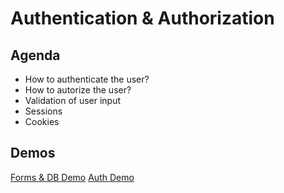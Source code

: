 # Authentication & Authorization

## Agenda
- How to authenticate the user?
- How to autorize the user?
- Validation of user input
- Sessions
- Cookies

## Demos
[Forms & DB Demo](https://drive.google.com/file/d/1kMfXTcogUEBNShREdL5J7d0Zae4YzMaG/view?usp=sharing)
[Auth Demo](https://drive.google.com/file/d/1L-9adqwEgSC8CGvZox3cIuTZkaQb1LLP/view?usp=sharing)
